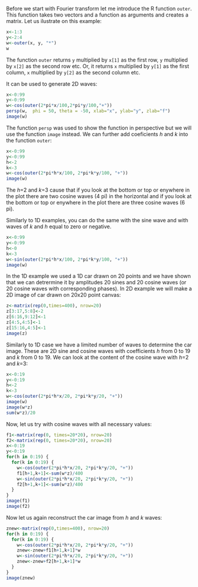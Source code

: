 
Before we start with Fourier transform let me introduce the R function `outer`. This function takes two
vectors and a function as arguments and creates a matrix. Let us ilustrate on this example:

```R
x<-1:3
y<-2:4
w<-outer(x, y, "*")
w
```
The function `outer` returns `y` multiplied by `x[1]` as the first row, `y` multiplied by `x[2]` as the
second row etc. Or, it returns `x` multiplied by `y[1]` as the first column, `x` multiplied by `y[2]` as
the second column etc.

It can be used to generate 2D waves:
```R
x<-0:99
y<-0:99
w<-cos(outer(2*pi*x/100,2*pi*y/100,"+"))
persp(w,  phi = 50, theta = -50, xlab="x", ylab="y", zlab="f")
image(w)
```
The function `persp` was used to show the function in perspective but we will use the function `image`
instead. We can further add coeficients *h* and *k* into the function `outer`:
```R
x<-0:99
y<-0:99
h<-2
k<-3
w<-cos(outer(2*pi*h*x/100, 2*pi*k*y/100, "+"))
image(w)
```
The *h*=2 and *k*=3 cause that if you look at the bottom or top or enywhere in the plot there are
two cosine waves (4 pi) in the horizontal and if you look at the bottom or top or enywhere in the
plot there are three cosine waves (6 pi).

Similarly to 1D examples, you can do the same with the sine wave and with waves of *k* and *h*
equal to zero or negative.
```R
x<-0:99
y<-0:99
h<-0
k<-3
w<-sin(outer(2*pi*h*x/100, 2*pi*k*y/100, "+"))
image(w)
```

In the 1D example we used a 1D car drawn on 20 points and we have shown that we can detrermine it
by amplitudes 20 sines and 20 cosine waves (or 20 cosine waves with corresponding phases). In 2D
example we will make a 2D image of car drawn on 20x20 point canvas:
```R
z<-matrix(rep(0,times=400), nrow=20)
z[3:17,5:8]<-2
z[6:16,9:12]<-1
z[4:5,4:5]<-1
z[15:16,4:5]<-1
image(z)
```

Similarly to 1D case we have a limited number of waves to determine the car image. These are 2D
sine and cosine waves with coefficients *h* from 0 to 19 and *k* from 0 to 19. We can look at
the content of the cosine wave with *h*=2 and *k*=3:
```R
x<-0:19
y<-0:19
h<-2
k<-3
w<-cos(outer(2*pi*h*x/20, 2*pi*k*y/20, "+"))
image(w)
image(w*z)
sum(w*z)/20
```

Now, let us try with cosine waves with all necessary values:
```R
f1<-matrix(rep(0, times=20*20), nrow=20)
f2<-matrix(rep(0, times=20*20), nrow=20)
x<-0:19
y<-0:19
for(h in 0:19) {
  for(k in 0:19) {
    w<-cos(outer(2*pi*h*x/20, 2*pi*k*y/20, "+"))
    f1[h+1,k+1]<-sum(w*z)/400
    w<-sin(outer(2*pi*h*x/20, 2*pi*k*y/20, "+"))
    f2[h+1,k+1]<-sum(w*z)/400
  }
}
image(f1)
image(f2)
```

Now let us again reconstruct the car image from *h* and *k* waves:
```R
znew<-matrix(rep(0,times=400), nrow=20)
for(h in 0:19) {
  for(k in 0:19) {
    w<-cos(outer(2*pi*h*x/20, 2*pi*k*y/20, "+"))
    znew<-znew+f1[h+1,k+1]*w
    w<-sin(outer(2*pi*h*x/20, 2*pi*k*y/20, "+"))
    znew<-znew+f2[h+1,k+1]*w
  }
}
image(znew)
```

